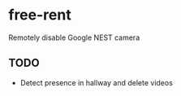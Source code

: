 # free-rent

Remotely disable Google NEST camera

## TODO

- Detect presence in hallway and delete videos
